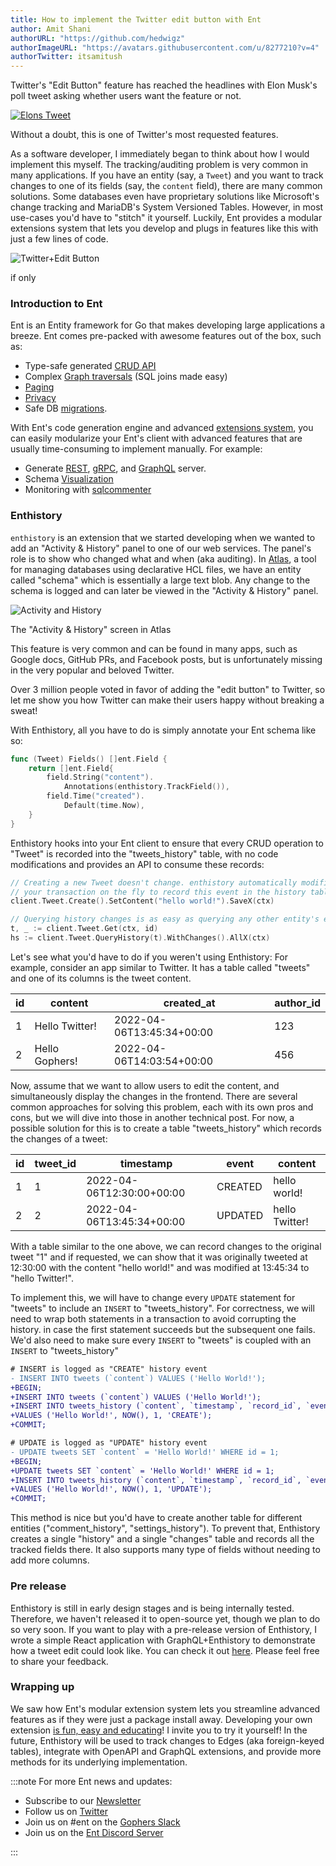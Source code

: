 ```yaml
---
title: How to implement the Twitter edit button with Ent
author: Amit Shani
authorURL: "https://github.com/hedwigz"
authorImageURL: "https://avatars.githubusercontent.com/u/8277210?v=4"
authorTwitter: itsamitush
---
```


Twitter's "Edit Button" feature has reached the headlines with Elon Musk's poll tweet asking whether users want the feature or not.

[![Elons Tweet](https://entgo.io/images/assets/enthistory/enthistory2.webp)](https://twitter.com/elonmusk/status/1511143607385874434)

Without a doubt, this is one of Twitter's most requested features.

As a software developer, I immediately began to think about how I would implement this myself. The tracking/auditing problem is very common in many applications. If you have an entity (say, a `Tweet`) and you want to track changes to one of its fields (say, the `content` field), there are many common solutions. Some databases even have proprietary solutions like Microsoft's change tracking and MariaDB's System Versioned Tables. However, in most use-cases you'd have to "stitch" it yourself. Luckily, Ent provides a modular extensions system that lets you develop and plugs in features like this with just a few lines of code.

![Twitter+Edit Button](https://entgo.io/images/assets/enthistory/enthistory3.gif)

<div style={{textAlign: 'center'}}>
  <p style={{fontSize: 12}}>if only</p>
</div>

### Introduction to Ent
Ent is an Entity framework for Go that makes developing large applications a breeze. Ent comes pre-packed with awesome features out of the box, such as:
* Type-safe generated [CRUD API](https://entgo.io/docs/crud)
* Complex [Graph traversals](https://entgo.io/docs/traversals) (SQL joins made easy)
* [Paging](https://entgo.io/docs/paging)
* [Privacy](https://entgo.io/docs/privacy)
* Safe DB [migrations](https://entgo.io/blog/2022/03/14/announcing-versioned-migrations).
  
With Ent's code generation engine and advanced [extensions system](https://entgo.io/blog/2021/09/02/ent-extension-api/), you can easily modularize your Ent's client with advanced features that are usually time-consuming to implement manually. For example:
* Generate [REST](https://entgo.io/blog/2022/02/15/generate-rest-crud-with-ent-and-ogen), [gRPC](https://entgo.io/docs/grpc-intro), and [GraphQL](https://entgo.io/docs/graphql) server.
* Schema [Visualization](https://github.com/hedwigz/entviz)
* Monitoring with [sqlcommenter](https://entgo.io/blog/2021/10/19/sqlcomment-support-for-ent)

### Enthistory
`enthistory` is an extension that we started developing when we wanted to add an "Activity & History" panel to one of our web services. The panel's role is to show who changed what and when (aka auditing). In [Atlas](https://atlasgo.io/), a tool for managing databases using declarative HCL files, we have an entity called "schema" which is essentially a large text blob. Any change to the schema is logged and can later be viewed in the "Activity & History" panel.

![Activity and History](https://entgo.io/images/assets/enthistory/enthistory1.gif)

<div style={{textAlign: 'center'}}>
  <p style={{fontSize: 12}}>The "Activity & History" screen in Atlas</p>
</div>

This feature is very common and can be found in many apps, such as Google docs, GitHub PRs, and Facebook posts, but is unfortunately missing in the very popular and beloved Twitter.

Over 3 million people voted in favor of adding the "edit button" to Twitter, so let me show you how Twitter can make their users happy without breaking a sweat!

With Enthistory, all you have to do is simply annotate your Ent schema like so:

```go
func (Tweet) Fields() []ent.Field {
	return []ent.Field{
		field.String("content").
			Annotations(enthistory.TrackField()),
		field.Time("created").
			Default(time.Now),
	}
}
```

Enthistory hooks into your Ent client to ensure that every CRUD operation to "Tweet" is recorded into the "tweets_history" table, with no code modifications and provides an API to consume these records:

```go
// Creating a new Tweet doesn't change. enthistory automatically modifies
// your transaction on the fly to record this event in the history table
client.Tweet.Create().SetContent("hello world!").SaveX(ctx)

// Querying history changes is as easy as querying any other entity's edge.
t, _ := client.Tweet.Get(ctx, id)
hs := client.Tweet.QueryHistory(t).WithChanges().AllX(ctx)
```

Let's see what you'd have to do if you weren't using Enthistory: For example, consider an app similar to Twitter. It has a table called "tweets" and one of its columns is the tweet content.

| id      | content | created_at | author_id |
| ----------- | ----------- | ----------- | ----------- |
| 1      | Hello Twitter!       | 2022-04-06T13:45:34+00:00       | 123       |
| 2      | Hello Gophers!       | 2022-04-06T14:03:54+00:00       | 456       |

Now, assume that we want to allow users to edit the content, and simultaneously display the changes in the frontend. There are several common approaches for solving this problem, each with its own pros and cons, but we will dive into those in another technical post. For now, a possible solution for this is to create a table "tweets_history" which records the changes of a tweet:

| id      | tweet_id | timestamp | event | content |
| ----------- | ----------- | ----------- | ----------- | ----------- |
| 1      | 1       | 2022-04-06T12:30:00+00:00       | CREATED       | hello world!       |
| 2      | 2       | 2022-04-06T13:45:34+00:00       | UPDATED       | hello Twitter!       |

With a table similar to the one above, we can record changes to the original tweet "1" and if requested, we can show that it was originally tweeted at 12:30:00 with the content "hello world!" and was modified at 13:45:34 to "hello Twitter!".  

To implement this, we will have to change every `UPDATE` statement for "tweets" to include an `INSERT` to "tweets_history". For correctness, we will need to wrap both statements in a transaction to avoid corrupting the history. in case the first statement succeeds but the subsequent one fails. We'd also need to make sure every `INSERT` to "tweets" is coupled with an `INSERT` to "tweets_history"

```diff
# INSERT is logged as "CREATE" history event
- INSERT INTO tweets (`content`) VALUES ('Hello World!');
+BEGIN;
+INSERT INTO tweets (`content`) VALUES ('Hello World!');
+INSERT INTO tweets_history (`content`, `timestamp`, `record_id`, `event`)
+VALUES ('Hello World!', NOW(), 1, 'CREATE');
+COMMIT;

# UPDATE is logged as "UPDATE" history event
- UPDATE tweets SET `content` = 'Hello World!' WHERE id = 1;
+BEGIN;
+UPDATE tweets SET `content` = 'Hello World!' WHERE id = 1;
+INSERT INTO tweets_history (`content`, `timestamp`, `record_id`, `event`)
+VALUES ('Hello World!', NOW(), 1, 'UPDATE');
+COMMIT;
```

This method is nice but you'd have to create another table for different entities ("comment_history", "settings_history"). To prevent that, Enthistory creates a single "history" and a single "changes" table and records all the tracked fields there. It also supports many type of fields without needing to add more columns.

### Pre release
Enthistory is still in early design stages and is being internally tested. Therefore, we haven't released it to open-source yet, though we plan to do so very soon.
If you want to play with a pre-release version of Enthistory, I wrote a simple React application with GraphQL+Enthistory to demonstrate how a tweet edit could look like. You can check it out [here](https://github.com/hedwigz/edit-twitter-example-app). Please feel free to share your feedback.

### Wrapping up
We saw how Ent's modular extension system lets you streamline advanced features as if they were just a package install away. Developing your own extension [is fun, easy and educating](https://entgo.io/blog/2021/12/09/contributing-my-first-feature-to-ent-grpc-plugin)! I invite you to try it yourself!
In the future, Enthistory will be used to track changes to Edges (aka foreign-keyed tables), integrate with OpenAPI and GraphQL extensions, and provide more methods for its underlying implementation.

:::note For more Ent news and updates:

- Subscribe to our [Newsletter](https://www.getrevue.co/profile/ent)
- Follow us on [Twitter](https://twitter.com/entgo_io)
- Join us on #ent on the [Gophers Slack](https://entgo.io/docs/slack)
- Join us on the [Ent Discord Server](https://discord.gg/qZmPgTE6RX)

:::
